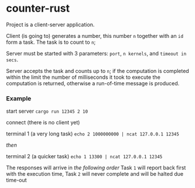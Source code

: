 # counter-rust

Project is a client-server application.

Client (is going to) generates a number, this number `n` together with an `id` form a task.
The task is to count to `n`;

Server must be started with 3 parameters: `port`, `n kernels`, and `timeout in secs`.

Server accepts the task and counts up to `n`;
if the computation is completed within the limit the number of milliseconds
it took to execute the computation is returned, otherwise a run-of-time message
is produced.

### Example
start server
`cargo run 12345 2 10`

connect (there is no client yet)

terminal 1 (a very long task)
```echo 2 1000000000 | ncat 127.0.0.1 12345```

*then*

terminal 2 (a quicker task)
```echo 1 13300 | ncat 127.0.0.1 12345```

The responses will arrive in *the following order*
Task `1` will report back first with the execution time,
Task `2` will never complete and will be halted due time-out

